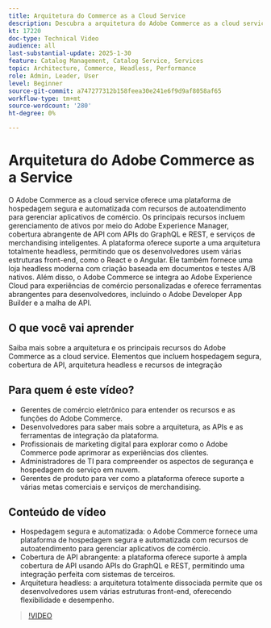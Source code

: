 ```yaml
---
title: Arquitetura do Commerce as a Cloud Service
description: Descubra a arquitetura do Adobe Commerce as a cloud service e os principais recursos para soluções de comércio eletrônico escaláveis, seguras e flexíveis.
kt: 17220
doc-type: Technical Video
audience: all
last-substantial-update: 2025-1-30
feature: Catalog Management, Catalog Service, Services
topic: Architecture, Commerce, Headless, Performance
role: Admin, Leader, User
level: Beginner
source-git-commit: a747277312b158feea30e241e6f9d9af8058af65
workflow-type: tm+mt
source-wordcount: '280'
ht-degree: 0%

---
```


# Arquitetura do Adobe Commerce as a Service

O Adobe Commerce as a cloud service oferece uma plataforma de hospedagem segura e automatizada com recursos de autoatendimento para gerenciar aplicativos de comércio. Os principais recursos incluem gerenciamento de ativos por meio do Adobe Experience Manager, cobertura abrangente de API com APIs do GraphQL e REST, e serviços de merchandising inteligentes. A plataforma oferece suporte a uma arquitetura totalmente headless, permitindo que os desenvolvedores usem várias estruturas front-end, como o React e o Angular. Ele também fornece uma loja headless moderna com criação baseada em documentos e testes A/B nativos. Além disso, o Adobe Commerce se integra ao Adobe Experience Cloud para experiências de comércio personalizadas e oferece ferramentas abrangentes para desenvolvedores, incluindo o Adobe Developer App Builder e a malha de API.

## O que você vai aprender

Saiba mais sobre a arquitetura e os principais recursos do Adobe Commerce as a cloud service. Elementos que incluem hospedagem segura, cobertura de API, arquitetura headless e recursos de integração

## Para quem é este vídeo?

* Gerentes de comércio eletrônico para entender os recursos e as funções do Adobe Commerce.
* Desenvolvedores para saber mais sobre a arquitetura, as APIs e as ferramentas de integração da plataforma.
* Profissionais de marketing digital para explorar como o Adobe Commerce pode aprimorar as experiências dos clientes.
* Administradores de TI para compreender os aspectos de segurança e hospedagem do serviço em nuvem.
* Gerentes de produto para ver como a plataforma oferece suporte a várias metas comerciais e serviços de merchandising.

## Conteúdo de vídeo

* Hospedagem segura e automatizada: o Adobe Commerce fornece uma plataforma de hospedagem segura e automatizada com recursos de autoatendimento para gerenciar aplicativos de comércio.
* Cobertura de API abrangente: a plataforma oferece suporte à ampla cobertura de API usando APIs do GraphQL e REST, permitindo uma integração perfeita com sistemas de terceiros.
* Arquitetura headless: a arquitetura totalmente dissociada permite que os desenvolvedores usem várias estruturas front-end, oferecendo flexibilidade e desempenho.

>[!VIDEO](https://video.tv.adobe.com/v/3443232?learn=on)
